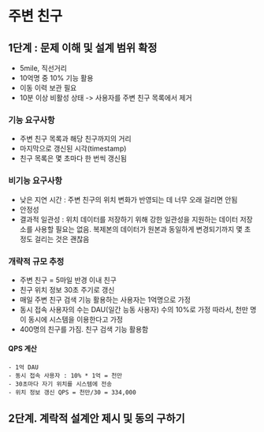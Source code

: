 # 주변 친구
## 1단계 : 문제 이해 및 설계 범위 확정
- 5mile, 직선거리
- 10억명 중 10% 기능 활용
- 이동 이력 보관 필요
- 10분 이상 비활성 상태 -> 사용자를 주변 친구 목록에서 제거

### 기능 요구사항
- 주변 친구 목록과 해당 친구까지의 거리 
- 마지막으로 갱신된 시각(timestamp)
- 친구 목록은 몇 초마다 한 번씩 갱신됨

### 비기능 요구사항
- 낮은 지연 시간 : 주변 친구의 위치 변화가 반영되는 데 너무 오래 걸리면 안됨
- 안정성
- 결과적 일관성 : 위치 데이터를 저장하기 위해 강한 일관성을 지원하는 데이터 저장소를 사용할 필요는 없음. 복제본의 데이터가 원본과 동일하게 변경되기까지 몇 초 정도 걸리는 것은 괜찮음

### 개략적 규모 추정
- 주변 친구 = 5마일 반경 이내 친구
- 친구 위치 정보 30초 주기로 갱신
- 매일 주변 친구 검색 기능 활용하는 사용자는 1억명으로 가정
- 동시 접속 사용자의 수는 DAU(일간 능동 사용자) 수의 10%로 가정
따라서, 천만 명이 동시에 시스템을 이용한다고 가정
- 400명의 친구를 가짐. 친구 검색 기능 활용함

#### QPS 계산
```
- 1억 DAU
- 동시 접속 사용자 : 10% * 1억 = 천만
- 30초마다 자기 위치를 시스템에 전송
- 위치 정보 갱신 QPS = 천만/30 = 334,000
```

## 2단계. 계락적 설계안 제시 및 동의 구하기

